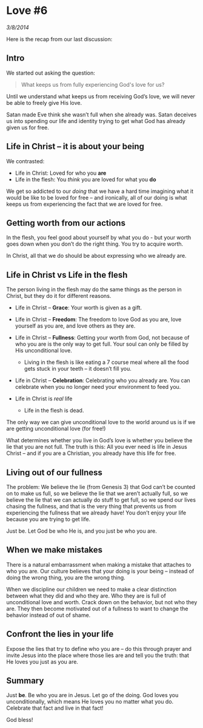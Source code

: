 # Love #6
*3/8/2014*

<!-- -->

Here is the recap from our last discussion:

## Intro

We started out asking the question:  

> What keeps us from fully experiencing God's love for us?

Until we understand what keeps us from receiving God’s love, we will never be able to freely give His love.


Satan made Eve think she wasn’t full when she already was.  Satan deceives us into spending our life and identity trying to get what God has already given us for free.


## Life in Christ – it is about your being
We contrasted: 

* Life in Christ: Loved for who you **are**
* Life in the flesh: You *think* you are loved for what you **do**

We get so addicted to our *doing* that we have a hard time imagining what it would be like to be loved for free – and ironically, all of our doing is what keeps us from experiencing the fact that we are loved for free.

## Getting worth from our actions

In the flesh, you feel good about yourself by what you do - but your worth goes down when you don’t do the right thing.  You try to acquire worth.

In Christ, all that we do should be about expressing who we already are.

## Life in Christ vs Life in the flesh

The person living in the flesh may do the same things as the person in Christ, but they do it for different reasons.

* Life in Christ – **Grace**:  Your worth is given as a gift. 

* Life in Christ – **Freedom**:  The freedom to love God as you are, love yourself as you are, and love others as they are.

* Life in Christ – **Fullness**:  Getting your worth from God, not because of who you are is the only way to get full.  Your soul can only be filled by His unconditional love.  
    * Living in the flesh is like eating a 7 course meal where all the food gets stuck in your teeth – it doesn’t fill you.


* Life in Christ – **Celebration**: Celebrating who you already are.  You can celebrate when you no longer need your environment to feed you.

* Life in Christ is *real* life 
    * Life in the flesh is dead.

The only way we can give unconditional love to the world around us is if we are getting unconditional love (for free!)

What determines whether you live in God’s love is whether you believe the lie that you are not full.  The truth is this: All you ever need is life in Jesus Christ – and if you are a Christian, you already have this life for free.

## Living out of our fullness

The problem: We believe the lie (from Genesis 3) that God can’t be counted on to make us full, so we believe the lie that we aren’t actually full, so we believe the lie that we can actually do stuff to get full, so we spend our lives chasing the fullness, and that is the very thing that prevents us from experiencing the fullness that we already have!  You don’t enjoy your life because you are trying to get life.

Just be.  Let God be who He is, and you just be who you are.

## When we make mistakes

There is a natural embarrassment when making a mistake that attaches to who you are.  Our culture believes that your doing is your being – instead of doing the wrong thing, you are the wrong thing.

When we discipline our children we need to make a clear distinction between what they did and who they are.  Who they are is full of unconditional love and worth.  Crack down on the behavior, but not who they are.  They then become motivated out of a fullness to want to change the behavior instead of out of shame.

## Confront the lies in your life

Expose the lies that try to define who you are – do this through prayer and invite Jesus into the place where those lies are and tell you the truth: that He loves you just as you are. 

## Summary

Just **be**.  Be who you are in Jesus.  Let go of the doing. God loves you unconditionally, which means He loves you no matter what you do.  Celebrate that fact and live in that fact!

 
God bless!
